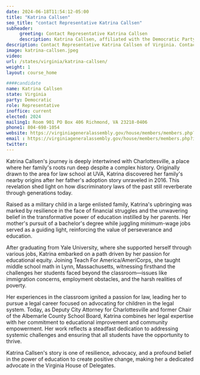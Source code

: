 ```yaml
---
date: 2024-06-18T11:54:12-05:00
title: "Katrina Callsen"
seo_title: "contact Representative Katrina Callsen"
subheader:
     greeting: Contact Representative Katrina Callsen
     description: Katrina Callsen, affiliated with the Democratic Party, is a member of the Virginia House of Delegates, representing District 54. She assumed office on January 10, 2024.
description: Contact Representative Katrina Callsen of Virginia. Contact information for Katrina Callsen includes email address, phone number, and mailing address.
image: katrina-callsen.jpeg
video:
url: /states/virginia/katrina-callsen/
weight: 1
layout: course_home

####candidate
name: Katrina Callsen
state: Virginia
party: Democratic
role: Representative
inoffice: current
elected: 2024
mailing1: Room 901 PO Box 406 Richmond, VA 23218-0406
phone1: 804-698-1054
website: https://virginiageneralassembly.gov/house/members/members.php?id=H0354/
email : https://virginiageneralassembly.gov/house/members/members.php?id=H0354/
twitter: 
---
```

Katrina Callsen's journey is deeply intertwined with Charlottesville, a place where her family's roots run deep despite a complex history. Originally drawn to the area for law school at UVA, Katrina discovered her family's nearby origins after her father's adoption story unraveled in 2016. This revelation shed light on how discriminatory laws of the past still reverberate through generations today.

Raised as a military child in a large enlisted family, Katrina's upbringing was marked by resilience in the face of financial struggles and the unwavering belief in the transformative power of education instilled by her parents. Her mother's pursuit of a bachelor's degree while juggling minimum-wage jobs served as a guiding light, reinforcing the value of perseverance and education.

After graduating from Yale University, where she supported herself through various jobs, Katrina embarked on a path driven by her passion for educational equity. Joining Teach For America/AmeriCorps, she taught middle school math in Lynn, Massachusetts, witnessing firsthand the challenges her students faced beyond the classroom—issues like immigration concerns, employment obstacles, and the harsh realities of poverty.

Her experiences in the classroom ignited a passion for law, leading her to pursue a legal career focused on advocating for children in the legal system. Today, as Deputy City Attorney for Charlottesville and former Chair of the Albemarle County School Board, Katrina combines her legal expertise with her commitment to educational improvement and community empowerment. Her work reflects a steadfast dedication to addressing systemic challenges and ensuring that all students have the opportunity to thrive.

Katrina Callsen's story is one of resilience, advocacy, and a profound belief in the power of education to create positive change, making her a dedicated advocate in the Virginia House of Delegates.
